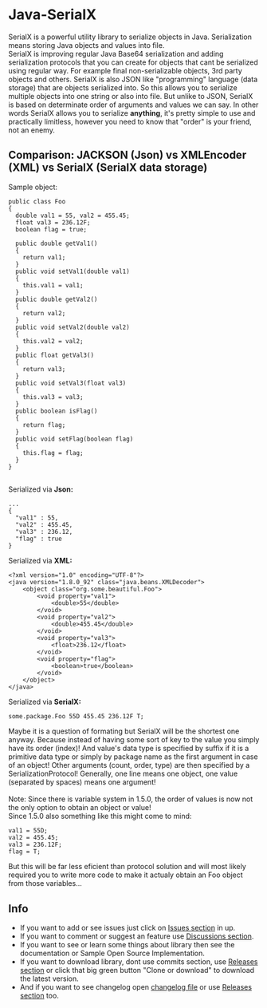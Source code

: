 # Java-SerialX
SerialX is a powerful utility library to serialize objects in Java. Serialization means storing Java objects and values into file. <br>
SerialX is improving regular Java Base64 serialization and adding serialization protocols that you can create for objects that cant be serialized using regular way. For example final non-serializable objects, 3rd party objects and others. SerialX is also JSON like "programming" language (data storage) that are objects serialized into. So this allows you to serialize multiple objects into one string or also into file. But unlike to JSON, SerialX is based on determinate order of arguments and values we can say. In other words SerialX allows you to serialize **anything**, it's pretty simple to use and practically limitless, however you need to know that "order" is your friend, not an enemy.
## Comparison: JACKSON (Json) vs XMLEncoder (XML) vs SerialX (SerialX data storage)
Sample object:
```
public class Foo
{
  double val1 = 55, val2 = 455.45;
  float val3 = 236.12F;
  boolean flag = true;

  public double getVal1()
  {
    return val1;
  }
  public void setVal1(double val1)
  {
    this.val1 = val1;
  }
  public double getVal2()
  {
    return val2;
  }
  public void setVal2(double val2)
  {
    this.val2 = val2;
  }
  public float getVal3()
  {
    return val3;
  }
  public void setVal3(float val3)
  {
    this.val3 = val3;
  }
  public boolean isFlag()
  {
    return flag;
  }
  public void setFlag(boolean flag)
  {
    this.flag = flag;
  }
}
```
##
Serialized via **Json:**
```
...
{
  "val1" : 55,
  "val2" : 455.45,
  "val3" : 236.12,
  "flag" : true 
}
```
Serialized via **XML:**
```
<?xml version="1.0" encoding="UTF-8"?>
<java version="1.8.0_92" class="java.beans.XMLDecoder">
    <object class="org.some.beautiful.Foo">
        <void property="val1">
            <double>55</double>
        </void>
        <void property="val2">
            <double>455.45</double>
        </void>
        <void property="val3">
            <float>236.12</float>
        </void>
        <void property="flag">
            <boolean>true</boolean>
        </void>
    </object>
</java>
```
Serialized via **SerialX:**
```
some.package.Foo 55D 455.45 236.12F T;
```
Maybe it is a question of formating but SerialX will be the shortest one anyway. Because instead of having some sort of key to the value you simply have its order (index)! 
And value's data type is specified by suffix if it is a primitive data type or simply by package name as the first argument in case of an object! Other arguments (count, order, type) are then specified by a SerializationProtocol! Generally, one line means one object, one value (separated by spaces) means one argument! <br><br>
Note: Since there is variable system in 1.5.0, the order of values is now not the only option to obtain an object or value! <br>
Since 1.5.0 also something like this might come to mind: <br>
```
val1 = 55D;
val2 = 455.45;
val3 = 236.12F;
flag = T;
```
But this will be far less eficient than protocol solution and will most likely required you to write more code to make it actualy obtain an Foo object from those variables...
<br>
## Info
* If you want to add or see issues just click on [Issues section](https://github.com/PetoPetko/Java-SerialX/issues) in up.
* If you want to comment or suggest an feature use [Discussions section](https://github.com/PetoPetko/Java-SerialX/discussions).
* If you want to see or learn some things about library then see the documentation or Sample Open Source Implementation.
* If you want to download library, dont use commits section, use [Releases section](https://github.com/PetoPetko/Java-SerialX/releases) or click that big green button "Clone or download" to download the latest version.
* And if you want to see changelog open [changelog file](Changelog.md) or use [Releases section](https://github.com/PetoPetko/Java-SerialX/releases) too.
